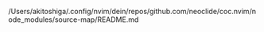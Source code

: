 /Users/akitoshiga/.config/nvim/dein/repos/github.com/neoclide/coc.nvim/node_modules/source-map/README.md